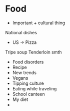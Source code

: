 # Food
- Important + cultural thing

National dishes
- US -> Pizza

Tripe soup
Tenderloin smth

- Food disorders
- Recipe
- New trends
- Vegans
- Tipping culture
- Eating while traveling
- School canteen
- My diet
- 